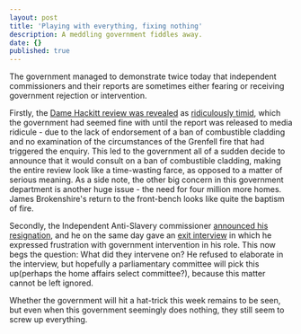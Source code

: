 ```yaml
---
layout: post
title: 'Playing with everything, fixing nothing'
description: A meddling government fiddles away.
date: {}
published: true
---
```


The government managed to demonstrate twice today that independent commissioners and their reports are sometimes either fearing or receiving government rejection or intervention.

Firstly, the [Dame Hackitt review was revealed](https://www.huffingtonpost.co.uk/entry/dame-judith-hackitt-not-expert-on-grenfell-report_uk_5afd7d8be4b0779345d68b4f) as [ridiculously timid](https://www.huffingtonpost.co.uk/entry/hackitt-review_uk_5afd46cde4b0a59b4e00c9ac), which the government had seemed fine with until the report was released to media ridicule - due to the lack of endorsement of a ban of combustible cladding and no examination of the circumstances of the Grenfell fire that had triggered the enquiry. This led to the government all of a sudden decide to announce that it would consult on a ban of combustible cladding, making the entire review look like a time-wasting farce, as opposed to a matter of serious meaning. As a side note, the other big concern in this government department is another huge issue - the need for four million more homes. James Brokenshire's return to the front-bench looks like quite the baptism of fire. 

Secondly, the Independent Anti-Slavery commissioner [announced his resignation](http://web.archive.org/web/20180517210210/http://www.antislaverycommissioner.co.uk/news-insights/ending-my-tenure-as-independent-anti-slavery-commissioner/), and he on the same day gave an [exit interview](http://web.archive.org/web/20180517210325/http://news.trust.org/item/20180517132631-x0qfw/) in which he expressed frustration with government intervention in his role. This now begs the question: What did they intervene on? He refused to elaborate in the interview, but hopefully a parliamentary committee will pick this up(perhaps the home affairs select committee?), because this matter cannot be left ignored.

Whether the government will hit a hat-trick this week remains to be seen, but even when this government seemingly does nothing, they still seem to screw up everything.
